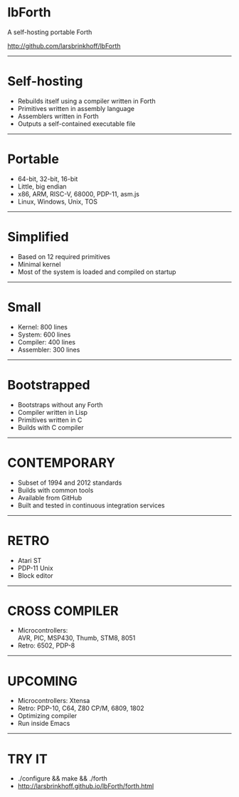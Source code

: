 # lbForth

A self-hosting portable Forth

http://github.com/larsbrinkhoff/lbForth

---

# Self-hosting

- Rebuilds itself using a compiler written in Forth
- Primitives written in assembly language
- Assemblers written in Forth
- Outputs a self-contained executable file

---

# Portable

- 64-bit, 32-bit, 16-bit
- Little, big endian
- x86, ARM, RISC-V, 68000, PDP-11, asm.js
- Linux, Windows, Unix, TOS

---

# Simplified

- Based on 12 required primitives
- Minimal kernel
- Most of the system is loaded and compiled on startup

---

# Small

- Kernel: 800 lines
- System: 600 lines
- Compiler: 400 lines
- Assembler: 300 lines

---

# Bootstrapped

- Bootstraps without any Forth
- Compiler written in Lisp
- Primitives written in C
- Builds with C compiler

---

# CONTEMPORARY

- Subset of 1994 and 2012 standards
- Builds with common tools
- Available from GitHub
- Built and tested in continuous integration services

---

# RETRO

- Atari ST
- PDP-11 Unix
- Block editor

---

# CROSS COMPILER

- Microcontrollers:  
  AVR, PIC, MSP430, Thumb, STM8, 8051
- Retro: 6502, PDP-8

---

# UPCOMING

- Microcontrollers: Xtensa
- Retro: PDP-10, C64, Z80 CP/M, 6809, 1802
- Optimizing compiler
- Run inside Emacs

---

# TRY IT

- ./configure && make && ./forth
- http://larsbrinkhoff.github.io/lbForth/forth.html

